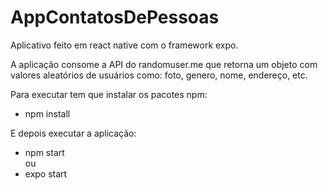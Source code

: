 <h1> AppContatosDePessoas </h1>

Aplicativo feito em react native com o framework expo.

A aplicação consome a API do randomuser.me que retorna um objeto com valores aleatórios de usuários como: foto, genero, nome, endereço, etc.

Para executar tem que instalar os pacotes npm:
<ul>
 <li>npm install</li>
</ul>
E depois executar a aplicação:
<ul>
 <li>npm start</li>
    ou
 <li>expo start</li>
</ul>
